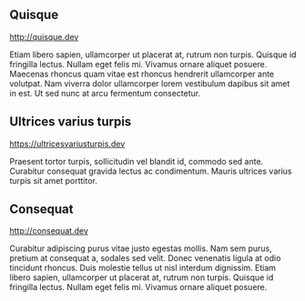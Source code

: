## Quisque
http://quisque.dev

Etiam libero sapien, ullamcorper ut placerat at, rutrum non turpis. Quisque id fringilla lectus. Nullam eget felis mi. Vivamus ornare aliquet posuere. Maecenas rhoncus quam vitae est rhoncus hendrerit ullamcorper ante volutpat. Nam viverra dolor ullamcorper lorem vestibulum dapibus sit amet in est. Ut sed nunc at arcu fermentum consectetur.

## Ultrices varius turpis
https://ultricesvariusturpis.dev

Praesent tortor turpis, sollicitudin vel blandit id, commodo sed ante. Curabitur consequat gravida lectus ac condimentum. Mauris ultrices varius turpis sit amet porttitor.

## Consequat
http://consequat.dev

Curabitur adipiscing purus vitae justo egestas mollis. Nam sem purus, pretium at consequat a, sodales sed velit. Donec venenatis ligula at odio tincidunt rhoncus. Duis molestie tellus ut nisl interdum dignissim. Etiam libero sapien, ullamcorper ut placerat at, rutrum non turpis. Quisque id fringilla lectus. Nullam eget felis mi. Vivamus ornare aliquet posuere.
